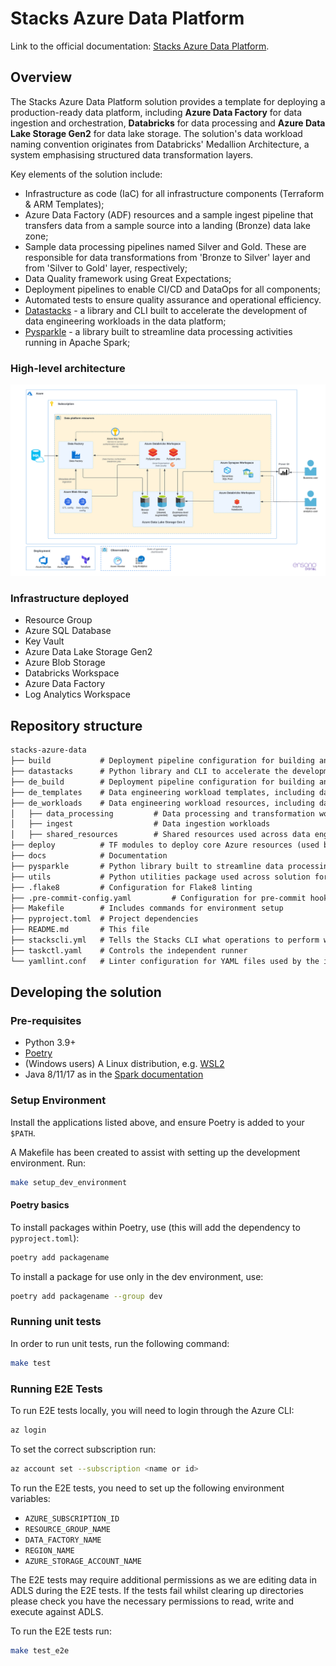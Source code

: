 # Stacks Azure Data Platform

Link to the official documentation:
[Stacks Azure Data Platform](https://stacks.amido.com/docs/workloads/azure/data/intro_data_azure).

## Overview

The Stacks Azure Data Platform solution provides a template for deploying a production-ready data
platform, including **Azure Data Factory** for data ingestion and orchestration, **Databricks** for
data processing and **Azure Data Lake Storage Gen2** for data lake storage. The solution's data
workload naming convention originates from Databricks' Medallion Architecture, a system emphasising
structured data transformation layers.

Key elements of the solution include:

* Infrastructure as code (IaC) for all infrastructure components (Terraform & ARM Templates);
* Azure Data Factory (ADF) resources and a sample ingest pipeline that transfers data from a sample
source into a landing (Bronze) data lake zone;
* Sample data processing pipelines named Silver and Gold. These are responsible for data transformations from
'Bronze to Silver' layer and from 'Silver to Gold' layer, respectively;
* Data Quality framework using Great Expectations;
* Deployment pipelines to enable CI/CD and DataOps for all components;
* Automated tests to ensure quality assurance and operational efficiency.
* [Datastacks](datastacks/README.md) - a library and CLI built to accelerate the development of data engineering
workloads in the data platform;
* [Pysparkle](pysparkle/README.md) - a library built to streamline data processing activities running in Apache Spark;

### High-level architecture

![High-level architecture.png](docs/workloads/azure/data/images/Stacks_Azure_Data_Platform-HLD.png)

### Infrastructure deployed

* Resource Group
* Azure SQL Database
* Key Vault
* Azure Data Lake Storage Gen2
* Azure Blob Storage
* Databricks Workspace
* Azure Data Factory
* Log Analytics Workspace

## Repository structure

```md
stacks-azure-data
├── build           # Deployment pipeline configuration for building and deploying the core infrastructure
├── datastacks      # Python library and CLI to accelerate the development of data engineering workloads
├── de_build        # Deployment pipeline configuration for building and deploying data engineering resources
├── de_templates    # Data engineering workload templates, including data pipelines, tests and deployment configuration
├── de_workloads    # Data engineering workload resources, including data pipelines, tests and deployment configuration
│   ├── data_processing         # Data processing and transformation workloads
│   ├── ingest                  # Data ingestion workloads
│   ├── shared_resources        # Shared resources used across data engineering workloads
├── deploy          # TF modules to deploy core Azure resources (used by `build` directory)
├── docs            # Documentation
├── pysparkle       # Python library built to streamline data processing; packaged and uploaded to DBFS
├── utils           # Python utilities package used across solution for local testing
├── .flake8         # Configuration for Flake8 linting
├── .pre-commit-config.yaml         # Configuration for pre-commit hooks
├── Makefile        # Includes commands for environment setup
├── pyproject.toml  # Project dependencies
├── README.md       # This file
├── stackscli.yml   # Tells the Stacks CLI what operations to perform when the project is scaffolded
├── taskctl.yaml    # Controls the independent runner
└── yamllint.conf   # Linter configuration for YAML files used by the independent runner
```

## Developing the solution

### Pre-requisites

* Python 3.9+
* [Poetry](https://python-poetry.org/docs/)
* (Windows users) A Linux distribution, e.g. [WSL2](https://docs.microsoft.com/en-us/windows/wsl/install)
* Java 8/11/17 as in the [Spark documentation](https://spark.apache.org/docs/latest/)

### Setup Environment

Install the applications listed above, and ensure Poetry is added to your `$PATH`.

A Makefile has been created to assist with setting up the development environment. Run:

```bash
make setup_dev_environment
```

#### Poetry basics
To install packages within Poetry, use (this will add the dependency to `pyproject.toml`):

```bash
poetry add packagename
```

To install a package for use only in the dev environment, use:

```bash
poetry add packagename --group dev
```

### Running unit tests

In order to run unit tests, run the following command:

```bash
make test
```

### Running E2E Tests

To run E2E tests locally, you will need to login through the Azure CLI:

```bash
az login
```

To set the correct subscription run:

```bash
az account set --subscription <name or id>
```

To run the E2E tests, you need to set up the following environment variables:

- `AZURE_SUBSCRIPTION_ID`
- `RESOURCE_GROUP_NAME`
- `DATA_FACTORY_NAME`
- `REGION_NAME`
- `AZURE_STORAGE_ACCOUNT_NAME`

The E2E tests may require additional permissions as we are editing data in ADLS during the E2E tests. If the tests fail
whilst clearing up directories please check you have the necessary permissions to read, write and execute against ADLS.

To run the E2E tests run:

```bash
make test_e2e
```
